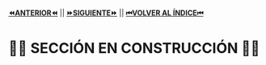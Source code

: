 [**⏪ANTERIOR⏪**](https://github.com/lucasdellasala/intro-desarrollo-web/blob/main/clases/clase-02.md) ||
[**⏩SIGUIENTE⏩**](https://github.com/lucasdellasala/intro-desarrollo-web/blob/main/clases/clase-04.md) ||
[**⏮VOLVER AL ÍNDICE⏮**](https://github.com/lucasdellasala/intro-desarrollo-web)
# 🚧🚧 SECCIÓN EN CONSTRUCCIÓN 🚧🚧
